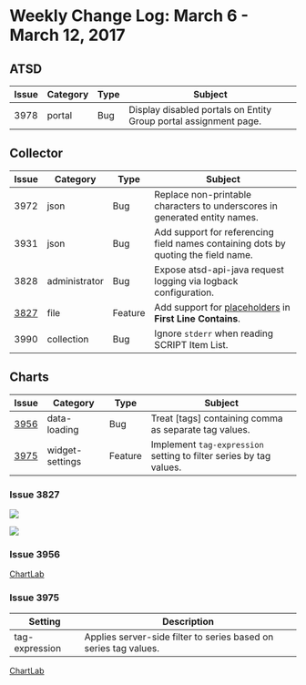 # Weekly Change Log: March 6 - March 12, 2017

## ATSD

| Issue| Category    | Type    | Subject                                                                              |
|------|-------------|---------|--------------------------------------------------------------------------------------|
| 3978 | portal | Bug | Display disabled portals on Entity Group portal assignment page. |

## Collector

| Issue| Category    | Type    | Subject                                                                              |
|------|-------------|---------|--------------------------------------------------------------------------------------|
| 3972 | json | Bug | Replace non-printable characters to underscores in generated entity names. |
| 3931 | json | Bug | Add support for referencing field names containing dots by quoting the field name. |
| 3828 | administrator | Bug | Expose atsd-api-java request logging via logback configuration. |
| [3827](#issue-3827) | file | Feature | Add support for [placeholders](https://axibase.com/docs/axibase-collector/jobs/placeholders.html) in **First Line Contains**. |
| 3990 | collection | Bug | Ignore `stderr` when reading SCRIPT Item List. |

## Charts

| Issue| Category    | Type    | Subject                                                                              |
|------|-------------|---------|--------------------------------------------------------------------------------------|
| [3956](#issue-3956) | data-loading | Bug | Treat [tags] containing comma as separate tag values. |
| [3975](#issue-3975) | widget-settings | Feature | Implement `tag-expression` setting to filter series by tag values. |

### Issue 3827

![](./Images/Figure1.png)

![](./Images/Figure2.png)

### Issue 3956

[ChartLab](https://apps.axibase.com/chartlab/558ba4c1)

### Issue 3975

| Setting | Description |
|---------|-------------|
| tag-expression | Applies server-side filter to series based on series tag values. |

[ChartLab](https://apps.axibase.com/chartlab/906238e2/4/)